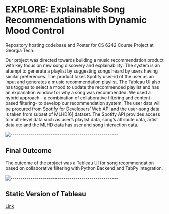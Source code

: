 # EXPLORE: Explainable Song Recommendations with Dynamic Mood Control

Repository hosting codebase and Poster for CS 6242 Course Project at Georgia Tech.

Our project was directed towards building a music
recommendation product with key focus on new song
discovery and explainability. The system is an attempt
to generate a playlist by suggesting songs heard by
users having similar preferences. The product takes
Spotify user-id of the user as an input and generates
a music recommendation playlist. The Tableau UI also has
toggles to select a mood to update the recommended
playlist and has an explanation window for
why a song was recommended. We used a hybrid
approach - a combination of collaborative filtering and
content-based filtering- to develop our recommendation system. The user data will be procured from Spotify for Developers’ Web API and the user-song data is taken from subset of MLHD[6] dataset. The Spotify
API provides access to multi-level data such as user’s
playlist data, song’s attribute data, artist data etc and
the MLHD data has user and song interaction data.

![-----------------------------------------------------](https://raw.githubusercontent.com/andreasbm/readme/master/assets/lines/rainbow.png)

<h2> Final Outcome</h2>
The outcome of the project was a Tableau UI for song recommendation based on collaborative filtering with Python Backend and TabPy integration. 

![-----------------------------------------------------](https://raw.githubusercontent.com/andreasbm/readme/master/assets/lines/rainbow.png)

<h2>Static Version of Tableau </h2>

<a href="https://public.tableau.com/app/profile/palash.choudhary/viz/EXPLORE-ForWeb/RecommendationDashbaord"> Link </a>
